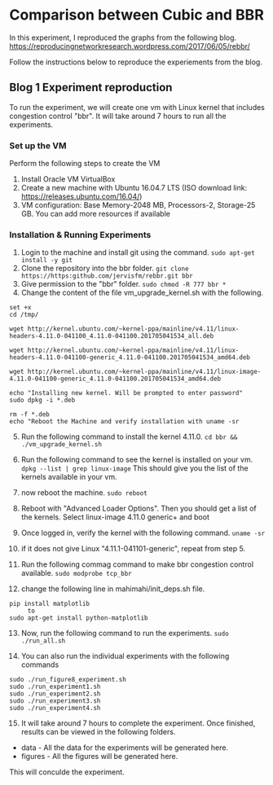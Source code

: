 # Comparison between Cubic and BBR

In this experiment, I reproduced the graphs from the following blog.
https://reproducingnetworkresearch.wordpress.com/2017/06/05/rebbr/

Follow the instructions below to reproduce the experiements from the blog.

## Blog 1 Experiment reproduction

To run the experiment, we will create one vm with Linux kernel that includes congestion control "bbr". It will take around 7 hours to run all the experiments.

### Set up the VM

Perform the following steps to create the VM

 1. Install Oracle VM VirtualBox
 2. Create a new machine with Ubuntu 16.04.7 LTS (ISO download link: https://releases.ubuntu.com/16.04/)
 3. VM configuration: Base Memory-2048 MB, Processors-2, Storage-25 GB. You can add more resources if available



### Installation & Running Experiments

1. Login to the machine and install git using the command. ``` sudo apt-get install -y git ```
2. Clone the repository into the bbr folder. ``` git clone https://https:github.com/jervisfm/rebbr.git bbr ```
3. Give permission to the "bbr" folder. ``` sudo chmod -R 777 bbr * ```
4. Change the content of the file vm_upgrade_kernel.sh with the following.
 ```
 set +x
 cd /tmp/

 wget http://kernel.ubuntu.com/~kernel-ppa/mainline/v4.11/linux-headers-4.11.0-041100_4.11.0-041100.201705041534_all.deb

 wget http://kernel.ubuntu.com/~kernel-ppa/mainline/v4.11/linux-headers-4.11.0-041100-generic_4.11.0-041100.201705041534_amd64.deb

 wget http://kernel.ubuntu.com/~kernel-ppa/mainline/v4.11/linux-image-4.11.0-041100-generic_4.11.0-041100.201705041534_amd64.deb

 echo "Installing new kernel. Will be prompted to enter password"
 sudo dpkg -i *.deb

 rm -f *.deb
 echo "Reboot the Machine and verify installation with uname -sr
 ```
5. Run the following command to install the kernel 4.11.0. ``` cd bbr && ./vm_upgrade_kernel.sh ```

6. Run the following command to see the kernel is installed on your vm. ``` dpkg --list | grep linux-image ```
 This should give you the list of the kernels available in your vm.
 
7. now reboot the machine. ``` sudo reboot ```

8. Reboot with "Advanced Loader Options". Then you should get a list of the kernels. Select linux-image 4.11.0 generic+ and boot

9. Once logged in, verify the kernel with the following command. ``` uname -sr ```

10. if it does not give Linux "4.11.1-041101-generic", repeat from step 5.

11. Run the following commag command to make bbr congestion control available. ``` sudo modprobe tcp_bbr ```

12. change the following line in mahimahi/init_deps.sh file.
 ```
 pip install matplotlib
      to 
 sudo apt-get install python-matplotlib 
 ```
13. Now, run the following command to run the experiments. ``` sudo ./run_all.sh ```

14. You can also run the individual experiments with the following commands
 ```
 sudo ./run_figure8_experiment.sh
 sudo ./run_experiment1.sh
 sudo ./run_experiment2.sh
 sudo ./run_experiment3.sh
 sudo ./run_experiment4.sh
 ```
15. It will take around 7 hours to complete the experiment. Once finished, results can be viewed in the following folders.
 - data - All the data for the experiments will be generated here.
 - figures -  All the figures will be generated here.  


This will conculde the experiment.
